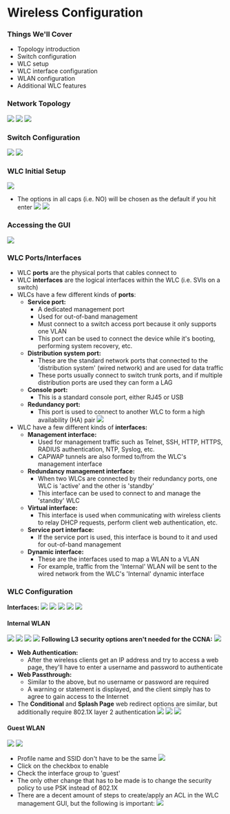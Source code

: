 # Wireless Configuration
### Things We'll Cover
- Topology introduction
- Switch configuration
- WLC setup
- WLC interface configuration
- WLAN configuration
- Additional WLC features
### Network Topology
![](attachments/a04f3fc48164733654f68fa0ba2b98de.png)
![](attachments/d3ae43033f037fc9e16cfd62e5c6a168.png)
![](attachments/32be3d87ec5c593a0820fb0bba6f9fbf.png)
### Switch Configuration
![](attachments/138b42ce64087e2b5e3b937272a3df5d.png)
![](attachments/9e94258d89a5cacfdef088f5d5565f02.png)
### WLC Initial Setup
![](attachments/3262aa195bbc9a5387d034bff937f126.png)
- The options in all caps (i.e. NO) will be chosen as the default if you hit enter
![](attachments/266b73607152aa33dab001910285b4df.png)
![](attachments/c9a6a7df002df3212140d2f8ef6fe303.png)
### Accessing the GUI
![](attachments/193cb309542f4d263217ba6f65f0ee3c.png)
### WLC Ports/Interfaces
- WLC **ports** are the physical ports that cables connect to
- WLC **interfaces** are the logical interfaces within the WLC (i.e. SVIs on a switch)
- WLCs have a few different kinds of **ports**:
	- **Service port:** 
		- A dedicated management port
		- Used for out-of-band management
		- Must connect to a switch access port because it only supports one VLAN
		- This port can be used to connect the device while it's booting, performing system recovery, etc.
	- **Distribution system port:**
		- These are the standard network ports that connected to the 'distribution system' (wired network) and are used for data traffic
		- These ports usually connect to switch trunk ports, and if multiple distribution ports are used they can form a LAG
	- **Console port:**
		- This is a standard console port, either RJ45 or USB
	- **Redundancy port:**
		- This port is used to connect to another WLC to form a high availability (HA) pair
![](attachments/8b3efef7c94c289472c0231c3309a04e.png)
- WLC have a few different kinds of **interfaces:**
	- **Management interface:**
		- Used for management traffic such as Telnet, SSH, HTTP, HTTPS, RADIUS authentication, NTP, Syslog, etc.
		- CAPWAP tunnels are also formed to/from the WLC's management interface
	- **Redundancy management interface:**
		- When two WLCs are connected by their redundancy ports, one WLC is 'active' and the other is 'standby'
		- This interface can be used to connect to and manage the 'standby' WLC
	- **Virtual interface:**
		- This interface is used when communicating with wireless clients to relay DHCP requests, perform client web authentication, etc.
	- **Service port interface:**
		- If the service port is used, this interface is bound to it and used for out-of-band management
	- **Dynamic interface:**
		- These are the interfaces used to map a WLAN to a VLAN
		- For example, traffic from the 'Internal' WLAN will be sent to the wired network from the WLC's 'Internal' dynamic interface
### WLC Configuration
**Interfaces:**
![](attachments/e43a841cd69b9b048b30bb7a30be7f0b.png)
![](attachments/d4894a812b4e0c35556c6ac1d6d4d47c.png)
![](attachments/6661c93238f7d392a90660aee127bd6d.png)
![](attachments/8de28d986194f2c2570e0b770621562b.png)
![](attachments/5a436d02353d989bf663061a32e7b3a4.png)
#### Internal WLAN
![](attachments/b92d9bcf51036679859e4f30c80015da.png)
![](attachments/1e5dab6f868b53414f48b1f541f7997c.png)
![](attachments/decd095dc133ef70dc92081284e88dd5.png)
![](attachments/57a737de9b04fa812d424d9359d32a9b.png)
**Following L3 security options aren't needed for the CCNA:**
![](attachments/9012b7e58d08d8be72765f7785d40fd8.png)
- **Web Authentication:**
	- After the wireless clients get an IP address and try to access a web page, they'll have to enter a username and password to authenticate
- **Web Passthrough:**
	- Similar to the above, but no username or password are required
	- A warning or statement is displayed, and the client simply has to agree to gain access to the Internet
- The **Conditional** and **Splash Page** web redirect options are similar, but additionally require 802.1X layer 2 authentication
![](attachments/d880291119b7b7c18c43245e93bdab70.png)
![](attachments/5202822881ebd06f9b28a91e19a40f53.png)
![](attachments/d941af57a8a48546db3f7fd86f37ac7b.png)
#### Guest WLAN
![](attachments/5ec8accf2865b3272e1266e11bf769c2.png)
![](attachments/19df065da6f0dfaf043543af9e1281d9.png)
- Profile name and SSID don't have to be the same
![](attachments/c4286fcbbe4aac91a70fd8cf0cf43513.png)
- Click on the checkbox to enable
- Check the interface group to 'guest'
- The only other change that has to be made is to change the security policy to use PSK instead of 802.1X
- There are a decent amount of steps to create/apply an ACL in the WLC management GUI, but the following is important:
![](attachments/96c98fca2d0b98cad20df3a4c54b4b26.png)
